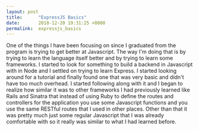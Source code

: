 ```yaml
---
layout: post
title:      "ExpressJS Basics"
date:       2018-12-20 19:31:25 +0000
permalink:  expressjs_basics
---
```



One of the things I have been focusing on since I graduated from the program is trying to get better at Javascript. The way I'm doing that is by trying to learn the language itself better and by trying to learn some frameworks. I started to look for something to build a backend in Javascript with in Node and I settled on trying to learn Express. I started looking around for a tutorial and finally found one that was very basic and didn't have too much overhead. I started following along with it and I began to realize how similar it was to other frameworks I had previously learned like Rails and Sinatra that instead of using Ruby to define the routes and controllers for the application you use some Javascript functions and you use the same RESTful routes that I used in other places. Other than that it was pretty much just some regular Javascript that I was already comfortable with so it really was similar to what I had learned before.
